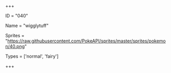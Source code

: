 




+++

ID = "040"

Name = "wigglytuff"

Sprites = "https://raw.githubusercontent.com/PokeAPI/sprites/master/sprites/pokemon/40.png"

Types = ['normal', 'fairy']

+++

